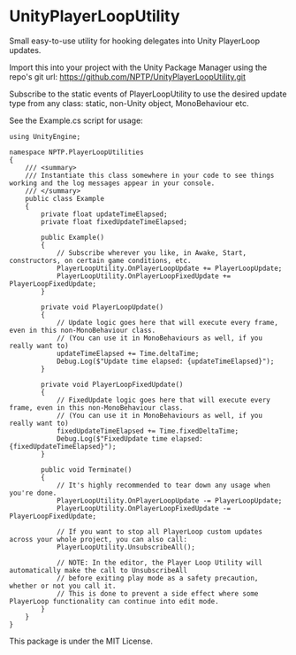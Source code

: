 # UnityPlayerLoopUtility
Small easy-to-use utility for hooking delegates into Unity PlayerLoop updates.

Import this into your project with the Unity Package Manager using the repo's git url: https://github.com/NPTP/UnityPlayerLoopUtility.git

Subscribe to the static events of PlayerLoopUtility to use the desired update type from any class: static, non-Unity object, MonoBehaviour etc.

See the Example.cs script for usage:

```
using UnityEngine;

namespace NPTP.PlayerLoopUtilities
{
    /// <summary>
    /// Instantiate this class somewhere in your code to see things working and the log messages appear in your console.
    /// </summary>
    public class Example
    {
        private float updateTimeElapsed;
        private float fixedUpdateTimeElapsed;
        
        public Example()
        {
            // Subscribe wherever you like, in Awake, Start, constructors, on certain game conditions, etc.
            PlayerLoopUtility.OnPlayerLoopUpdate += PlayerLoopUpdate;
            PlayerLoopUtility.OnPlayerLoopFixedUpdate += PlayerLoopFixedUpdate;
        }

        private void PlayerLoopUpdate()
        {
            // Update logic goes here that will execute every frame, even in this non-MonoBehaviour class.
            // (You can use it in MonoBehaviours as well, if you really want to)
            updateTimeElapsed += Time.deltaTime;
            Debug.Log($"Update time elapsed: {updateTimeElapsed}");
        }

        private void PlayerLoopFixedUpdate()
        {
            // FixedUpdate logic goes here that will execute every frame, even in this non-MonoBehaviour class.
            // (You can use it in MonoBehaviours as well, if you really want to)
            fixedUpdateTimeElapsed += Time.fixedDeltaTime;
            Debug.Log($"FixedUpdate time elapsed: {fixedUpdateTimeElapsed}");
        }

        public void Terminate()
        {
            // It's highly recommended to tear down any usage when you're done.
            PlayerLoopUtility.OnPlayerLoopUpdate -= PlayerLoopUpdate;
            PlayerLoopUtility.OnPlayerLoopFixedUpdate -= PlayerLoopFixedUpdate;
            
            // If you want to stop all PlayerLoop custom updates across your whole project, you can also call:
            PlayerLoopUtility.UnsubscribeAll();
            
            // NOTE: In the editor, the Player Loop Utility will automatically make the call to UnsubscribeAll
            // before exiting play mode as a safety precaution, whether or not you call it.
            // This is done to prevent a side effect where some PlayerLoop functionality can continue into edit mode.
        }
    }
}
```

This package is under the MIT License.